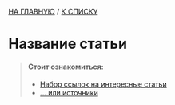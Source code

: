 [НА ГЛАВНУЮ](ссылка_на_README.md "ссылка на README.md") / [К СПИСКУ](ссылка_на_статью-обзор_темы "ссылка на статью-обзор темы")

# Название статьи

> #### Стоит ознакомиться:
>
> - [Набор ссылок на интересные статьи]()
> - [... или источники]()

